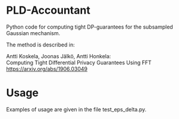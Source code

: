 # PLD-Accountant

Python code for computing tight DP-guarantees for the subsampled Gaussian mechanism.  

The method is described in:

Antti Koskela, Joonas Jälkö, Antti Honkela:  
Computing Tight Differential Privacy Guarantees Using FFT
https://arxiv.org/abs/1906.03049  

# Usage

Examples of usage are given in the file test_eps_delta.py.
